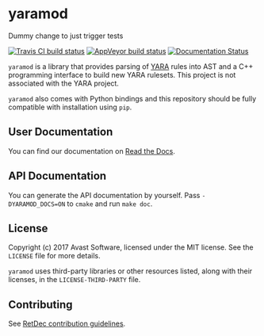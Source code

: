 # yaramod

Dummy change to just trigger tests

[![Travis CI build status](https://travis-ci.org/avast/yaramod.svg?branch=master)](https://travis-ci.org/avast/yaramod)
[![AppVeyor build status](https://ci.appveyor.com/api/projects/status/github/avast/yaramod?branch=master&svg=true)](https://ci.appveyor.com/project/avast/yaramod?branch=master)
[![Documentation Status](https://readthedocs.org/projects/yaramod/badge/?version=latest)](https://yaramod.readthedocs.io/en/latest/?badge=latest)

`yaramod` is a library that provides parsing of [YARA](https://github.com/VirusTotal/yara) rules into AST and a C++ programming interface to build new YARA rulesets. This project is not associated with the YARA project.

`yaramod` also comes with Python bindings and this repository should be fully compatible with installation using `pip`.

## User Documentation

You can find our documentation on [Read the Docs](https://yaramod.readthedocs.io/en/latest/).

## API Documentation

You can generate the API documentation by yourself. Pass `-DYARAMOD_DOCS=ON` to `cmake` and run `make doc`.

## License

Copyright (c) 2017 Avast Software, licensed under the MIT license. See the `LICENSE` file for more details.

`yaramod` uses third-party libraries or other resources listed, along with their licenses, in the `LICENSE-THIRD-PARTY` file.

## Contributing

See [RetDec contribution guidelines](https://github.com/avast/retdec/wiki/Contribution-Guidelines).
